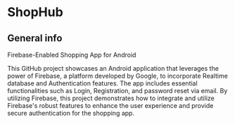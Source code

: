 # ShopHub
## General info
Firebase-Enabled Shopping App for Android

This GitHub project showcases an Android application that leverages the power of Firebase, a platform developed by Google, to incorporate Realtime database and Authentication features. 
The app includes essential functionalities such as Login, Registration, and password reset via email. By utilizing Firebase, this project demonstrates how to integrate and utilize Firebase's robust features to enhance the user experience and provide secure authentication for the shopping app.
